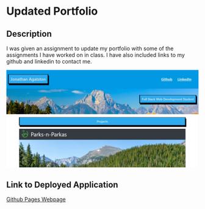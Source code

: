 # Updated Portfolio

## Description

I was given an assignment to update my portfolio with some of the assignments I have worked on in class. I have also included links to my github and linkedin to contact me.

![Portfolio](assets/images/portfolio.png)

## Link to Deployed Application

[Github Pages Webpage](https://jagatston.github.io/Updated-Portfolio/)
